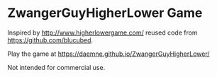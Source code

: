 # ZwangerGuyHigherLower Game
Inspired by http://www.higherlowergame.com/ reused code from https://github.com/blucubed.

Play the game at https://daemne.github.io/ZwangerGuyHigherLower/

Not intended for commercial use.
